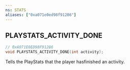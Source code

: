 ```yaml
---
ns: STATS
aliases: ["0xa071e0ed98f91286"]
---
```

## PLAYSTATS_ACTIVITY_DONE

```c
// 0xA071E0ED98F91286
void PLAYSTATS_ACTIVITY_DONE(int activity);
```

Tells the PlayStats that the player hasfinished an activity.

